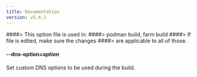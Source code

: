 ```yaml
---
title: Documentation
version: v5.4.1
---
```


####> This option file is used in:
####>   podman build, farm build
####> If file is edited, make sure the changes
####> are applicable to all of those.
#### **--dns-option**=*option*

Set custom DNS options to be used during the build.
